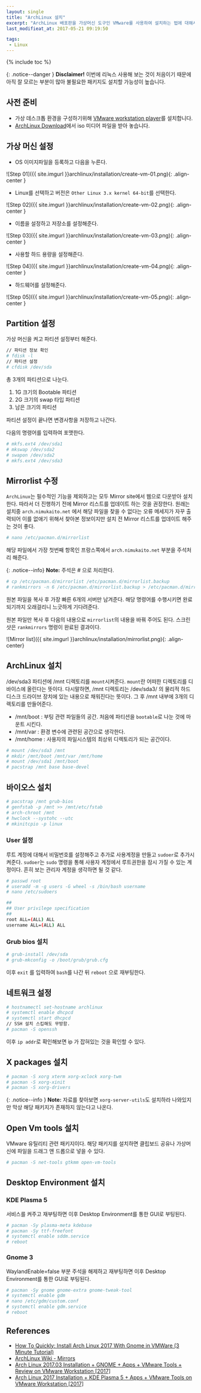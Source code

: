 ```yaml
---
layout: single
title: "ArchLinux 설치"
excerpt: "ArchLinux 배포판을 가상머신 도구인 VMware를 사용하여 설치하는 법에 대해서 알아봅니다."
last_modifieat_at: 2017-05-21 09:19:50

tags:
 - Linux
---
```


{% include toc %}

{: .notice--danger }
**Disclaimer!** 이번에 리눅스 사용해 보는 것이 처음이기 때문에 아직 잘 모르는 부분이 많아 불필요한 패키지도 설치할 가능성이 높습니다.

## 사전 준비

-	가상 데스크톱 환경을 구성하기위해 [VMware workstation player](http://www.vmware.com/products/player/playerpro-evaluation.html)를 설치합니다.
-	[ArchLinux Download](https://www.archlinux.org/download/)에서 iso 미디어 파일을 받아 놓습니다.

## 가상 머신 설정

-	OS 이미지파일을 등록하고 다음을 누른다.

![Step 01]({{ site.imgurl }}archlinux/installation/create-vm-01.png){: .align-center }

-	Linux를 선택하고 버전은 `Other Linux 3.x kernel 64-bit`를 선택한다.

![Step 02]({{ site.imgurl }}archlinux/installation/create-vm-02.png){: .align-center }

-	이름을 설정하고 저장소를 설정해준다.

![Step 03]({{ site.imgurl }}archlinux/installation/create-vm-03.png){: .align-center }

-	사용할 하드 용량을 설정해준다.

![Step 04]({{ site.imgurl }}archlinux/installation/create-vm-04.png){: .align-center }

-	하드웨어를 설정해준다.

![Step 05]({{ site.imgurl }}archlinux/installation/create-vm-05.png){: .align-center }

## Partition 설정

가상 머신을 켜고 파티션 설정부터 해준다.

```bash
// 파티션 정보 확인
# fdisk -l
// 파티션 설정
# cfdisk /dev/sda
```

총 3개의 파티션으로 나눈다.

1.	1G 크기의 Bootable 파티션
2.	2G 크기의 swap 타입 파티션
3.	남은 크기의 파티션

파티션 설정이 끝나면 변경사항을 저장하고 나간다.

다음의 명령어를 입력하여 포맷한다.

```bash
# mkfs.ext4 /dev/sda1
# mkswap /dev/sda2
# swapon /dev/sda2
# mkfs.ext4 /dev/sda3
```

## Mirrorlist 수정

`ArchLinux`는 필수적인 기능을 제외하고는 모두 Mirror site에서 웹으로 다운받아 설치한다. 따라서 더 진행하기 전에 Mirror 리스트를 업데이트 하는 것을 권장한다. 원래는 설치중 `arch.nimukaito.net` 에서 해당 파일을 찾을 수 없다는 오류 메세지가 자꾸 출력되어 이를 없애기 위해서 찾아본 정보이지만 설치 전 Mirror 리스트를 업데이트 해주는 것이 좋다.

```bash
# nano /etc/pacman.d/mirrorlist
```

해당 파일에서 가장 첫번째 항목인 프랑스쪽에서 `arch.nimukaito.net` 부분을 주석처리 해준다.

{: .notice--info}
**Note:** 주석은 # 으로 처리한다.

```bash
# cp /etc/pacman.d/mirrorlist /etc/pacman.d/mirrorlist.backup
# rankmirrors -n 6 /etc/pacman.d/mirrorlist.backup > /etc/pacman.d/mirrorlist
```

원본 파일을 복사 후 가장 빠른 6개의 서버만 남겨준다. 해당 명령어를 수행시키면 완료되기까지 오래걸리니 느긋하게 기다려준다.

원본 파일만 복사 후 다음의 내용으로 `mirrorlist`의 내용을 바꿔 주어도 된다. 스크린샷은 `rankmirrors` 명령이 완료된 결과이다.

![Mirror list]({{ site.imgurl }}archlinux/installation/mirrorlist.png){: .align-center}

## ArchLinux 설치

/dev/sda3 파티션에 /mnt 디렉토리를 `mount`시켜준다. `mount`란 어떠한 디렉토리를 디바이스에 올린다는 뜻이다. 다시말하면, /mnt 디렉토리는 /dev/sda3/ 의 물리적 하드디스크 드라이브 장치에 있는 내용으로 채워진다는 뜻이다. 그 후 /mnt 내부에 3개의 디렉토리를 만들어준다.

-	/mnt/boot : 부팅 관련 파일들의 공간. 처음에 파티션을 `bootable`로 나눈 것에 마운트 시킨다.
-	/mnt/var  : 환경 변수에 관련된 공간으로 생각한다.
-	/mnt/home : 사용자의 파일시스템의 최상위 디렉토리가 되는 공간이다.

```bash
# mount /dev/sda3 /mnt
# mkdir /mnt/boot /mnt/var /mnt/home
# mount /dev/sda1 /mnt/boot
# pacstrap /mnt base base-devel
```

## 바이오스 설치

```bash
# pacstrap /mnt grub-bios
# genfstab -p /mnt >> /mnt/etc/fstab
# arch-chroot /mnt
# hwclock --systohc --utc
# mkinitcpio -p linux
```

### User 설정

루트 계정에 대해서 비밀번호를 설정해주고 추가로 사용계정을 만들고 `sudoer`로 추가시켜준다. `sudoer`는 `sudo` 명령을 통해 사용자 계정에서 루트권한을 잠시 가질 수 있는 계정이다. 흔히 보는 관리자 계정을 생각하면 될 것 같다.

```bash
# passwd root
# useradd -m -g users -G wheel -s /bin/bash username
# nano /etc/sudoers

##
## User privilege specification
##
root ALL=(ALL) ALL
username ALL=(ALL) ALL
```

### Grub bios 설치

```bash
# grub-install /dev/sda
# grub-mkconfig -o /boot/grub/grub.cfg
```

이후 `exit` 를 입력하여 `bash`를 나간 뒤 `reboot` 으로 재부팅한다.

## 네트워크 설정

```bash
# hostnamectl set-hostname archlinux
# systemctl enable dhcpcd
# systemctl start dhcpcd
// SSH 설치 스킵해도 무방함.
# pacman -S openssh
```

이후 `ip addr`로 확인해보면 ip 가 잡혀있는 것을 확인할 수 있다.

## X packages 설치

```bash
# pacman -S xorg xterm xorg-xclock xorg-twm 
# pacman -S xorg-xinit 
# pacman -S xorg-drivers
```

{: .notice--info }
**Note:** 자료를 찾아보면 `xorg-server-utils`도 설치하라 나와있지만 막상 해당 패키지가 존재하지 않는다고 나온다.

## Open Vm tools 설치

VMware 유틸리티 관련 패키지이다. 해당 패키지를 설치하면 클립보드 공유나 가상머신에 파일을 드래그 앤 드롭으로 넣을 수 있다.

```bash
# pacman -S net-tools gtkmm open-vm-tools
```

## Desktop Environment 설치

### KDE Plasma 5

서비스를 켜주고 재부팅하면 이후 Desktop Environment를 통한 GUI로 부팅된다.

```bash
# pacman -Sy plasma-meta kdebase
# pacman -Sy ttf-freefont
# systemctl enable sddm.service
# reboot
```

### Gnome 3

WaylandEnable=false 부분 주석을 해제하고 재부팅하면 이후 Desktop Environment를 통한 GUI로 부팅된다.

```bash
# pacman -Sy gnome gnome-extra gnome-tweak-tool
# systemctl enable gdm
# nano /etc/gdm/custom.conf
# systemctl enable gdm.service
# reboot
```

## References

-	[How To Quickly: Install Arch Linux 2017 With Gnome in VMWare (3 Minute Tutorial)](https://www.youtube.com/watch?v=m28veKzJcQ4)
-	[ArchLinux Wiki - Mirrors](https://wiki.archlinux.org/index.php/Mirrors#List_by_speed)
-	[Arch Linux 2017.03 Installation + GNOME + Apps + VMware Tools + Review on VMware Workstation [2017]](https://www.youtube.com/watch?v=Nojq2Ihy_3s&t=172s)
-	[Arch Linux 2017 Installation + KDE Plasma 5 + Apps + VMware Tools on VMware Workstation [2017]](https://www.youtube.com/watch?v=L-fNv9QqFfA)